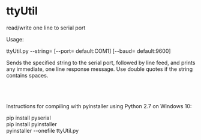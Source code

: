 # ttyUtil
read/write one line to serial port

Usage:

ttyUtil.py --string=<string> [--port=<port> default:COM1] [--baud=<baud> default:9600]

  Sends the specified string to the serial port, followed by line feed, and prints any immediate, one line response message.
  Use double quotes if the string contains spaces.
  
<br><br>  
Instructions for compiling with pyinstaller using Python 2.7 on Windows 10:
  
  pip install pyserial<br>
  pip install pyinstaller<br> 
  pyinstaller --onefile ttyUtil.py<br>
 

